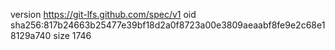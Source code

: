 version https://git-lfs.github.com/spec/v1
oid sha256:817b24663b25477e39bf18d2a0f8723a00e3809aeaabf8fe9e2c68e18129a740
size 1746
